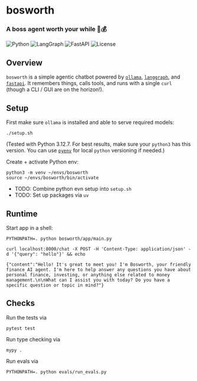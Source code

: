 # bosworth 
### A boss agent worth your while 🦾💰

![Python](https://img.shields.io/badge/python-3.12-blue)
![LangGraph](https://img.shields.io/badge/langgraph-🧠-purple)
![FastAPI](https://img.shields.io/badge/framework-fastapi-009688)
![License](https://img.shields.io/github/license/BrandenOlson/bosworth)

## Overview

`bosworth` is a simple agentic chatbot powered by [`ollama`](https://ollama.com), [`langgraph`](https://www.langchain.com/langgraph), and [`fastapi`](https://fastapi.tiangolo.com).
It remembers things, calls tools, and runs with a single `curl` (though a CLI / GUI are on the horizon!).


## Setup 

First make sure `ollama` is installed and able to serve required models:
```commandline
./setup.sh
```

(Tested with Python 3.12.7.
For best results, make sure your `python3` has this version.
You can use [`pyenv`](https://github.com/pyenv/pyenv) for local `python` versioning if needed.)



Create + activate Python env:

```commandline
python3 -m venv ~/envs/bosworth
source ~/envs/bosworth/bin/activate
```

- TODO: Combine python evn setup into `setup.sh`
- TODO: Set up packages via `uv`


## Runtime

Start app in a shell:
```commandline
PYTHONPATH=. python bosworth/app/main.py
```


```commandline
curl localhost:8000/chat -X POST -H 'Content-Type: application/json' -d '{"query": "hello"}' && echo

{"content":"Hello! It's great to meet you! I'm Bosworth, your friendly finance AI agent. I'm here to help answer any questions you have about personal finance, investing, or anything else related to money management.\n\nWhat can I assist you with today? Do you have a specific question or topic in mind?"}
```

## Checks

Run the tests via
```commandline
pytest test
```

Run type checking via
```commandline
mypy .
```

Run evals via
```commandline
PYTHONPATH=. python evals/run_evals.py
```